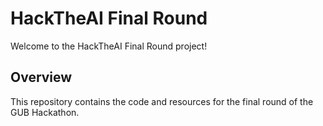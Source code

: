 # HackTheAI Final Round

Welcome to the HackTheAI Final Round project!

## Overview

This repository contains the code and resources for the final round of the GUB Hackathon.
